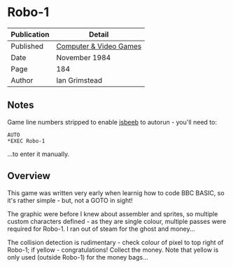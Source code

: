 # Robo-1

Publication | Detail
-|-
Published | [Computer & Video Games](https://archive.org/details/Computer_Video_Games_Issue_037_1984-11_EMAP_Publishing_GB)
Date | November 1984
Page | 184
Author | Ian Grimstead

## Notes

Game line numbers stripped to enable [jsbeeb](https://github.com/mattgodbolt/jsbeeb) to autorun - you'll need to:
```
AUTO
*EXEC Robo-1
```
...to enter it manually.

## Overview

This game was written very early when learnig how to code BBC BASIC, so it's rather simple - but, not a GOTO in sight!

The graphic were before I knew about assembler and sprites, so multiple custom characters defined - as they are single colour, multiple passes were required for Robo-1. I ran out of steam for the ghost and money...

The collision detection is rudimentary - check colour of pixel to top right of Robo-1; if yellow - congratulations! Collect the money. Note that yellow is only used (outside Robo-1) for the money bags...
